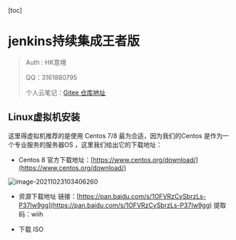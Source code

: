 [toc]

# jenkins持续集成王者版

>Auth : HK意境
>
>QQ：3161880795
>
>个人云笔记：[Gitee 仓库地址](https://gitee.com/hk_artistic_conception)
>
>



## Linux虚拟机安装

这里得虚拟机推荐的是使用 Centos 7/8 最为合适，因为我们的Centos 是作为一个专业服务的服务器OS ，这里我们给出它的下载地址：

- Centos 8 官方下载地址：[https://www.centos.org/download/](https://www.centos.org/download/)

![image-20211023103406260](https://i.loli.net/2021/10/23/hwc4qVJ9XuTFBx2.png)

- 资源下载地址 链接：[https://pan.baidu.com/s/1OFVRzCySbrzLs-P37Iw9gg](https://pan.baidu.com/s/1OFVRzCySbrzLs-P37Iw9gg) 提取码：wiih

- 下载 ISO 

